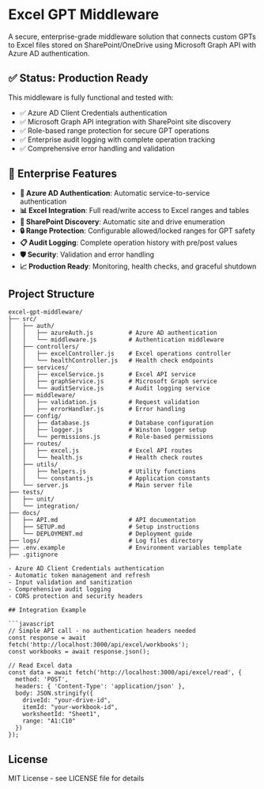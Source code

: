# Excel GPT Middleware

A secure, enterprise-grade middleware solution that connects custom GPTs to Excel files stored on SharePoint/OneDrive using Microsoft Graph API with Azure AD authentication.

## ✅ Status: Production Ready

This middleware is fully functional and tested with:
- ✅ Azure AD Client Credentials authentication
- ✅ Microsoft Graph API integration with SharePoint site discovery
- ✅ Role-based range protection for secure GPT operations
- ✅ Enterprise audit logging with complete operation tracking
- ✅ Comprehensive error handling and validation

## 🚀 Enterprise Features

- **🔐 Azure AD Authentication**: Automatic service-to-service authentication
- **📊 Excel Integration**: Full read/write access to Excel ranges and tables
- **🏢 SharePoint Discovery**: Automatic site and drive enumeration
- **🔒 Range Protection**: Configurable allowed/locked ranges for GPT safety
- **📋 Audit Logging**: Complete operation history with pre/post values
- **🛡️ Security**: Validation and error handling
- **📈 Production Ready**: Monitoring, health checks, and graceful shutdown

## Project Structure

```
excel-gpt-middleware/
├── src/
│   ├── auth/
│   │   ├── azureAuth.js          # Azure AD authentication
│   │   └── middleware.js         # Authentication middleware
│   ├── controllers/
│   │   ├── excelController.js    # Excel operations controller
│   │   └── healthController.js   # Health check endpoints
│   ├── services/
│   │   ├── excelService.js       # Excel API service
│   │   ├── graphService.js       # Microsoft Graph service
│   │   └── auditService.js       # Audit logging service
│   ├── middleware/
│   │   ├── validation.js         # Request validation
│   │   ├── errorHandler.js       # Error handling
│   ├── config/
│   │   ├── database.js           # Database configuration
│   │   ├── logger.js             # Winston logger setup
│   │   └── permissions.js        # Role-based permissions
│   ├── routes/
│   │   ├── excel.js              # Excel API routes
│   │   └── health.js             # Health check routes
│   ├── utils/
│   │   ├── helpers.js            # Utility functions
│   │   └── constants.js          # Application constants
│   └── server.js                 # Main server file
├── tests/
│   ├── unit/
│   └── integration/
├── docs/
│   ├── API.md                    # API documentation
│   ├── SETUP.md                  # Setup instructions
│   └── DEPLOYMENT.md             # Deployment guide
├── logs/                         # Log files directory
├── .env.example                  # Environment variables template
├── .gitignore

- Azure AD Client Credentials authentication
- Automatic token management and refresh
- Input validation and sanitization
- Comprehensive audit logging
- CORS protection and security headers

## Integration Example

```javascript
// Simple API call - no authentication headers needed
const response = await fetch('http://localhost:3000/api/excel/workbooks');
const workbooks = await response.json();

// Read Excel data
const data = await fetch('http://localhost:3000/api/excel/read', {
  method: 'POST',
  headers: { 'Content-Type': 'application/json' },
  body: JSON.stringify({
    driveId: "your-drive-id",
    itemId: "your-workbook-id",
    worksheetId: "Sheet1", 
    range: "A1:C10"
  })
});
```

## License

MIT License - see LICENSE file for details
